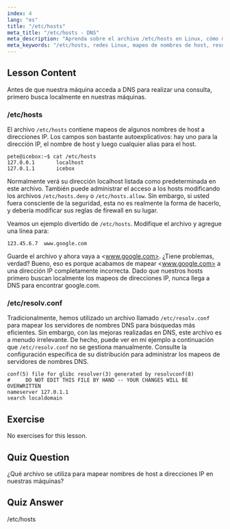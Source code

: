 ```yaml
---
index: 4
lang: "es"
title: "/etc/hosts"
meta_title: "/etc/hosts - DNS"
meta_description: "Aprenda sobre el archivo /etc/hosts en Linux, cómo mapea nombres de host a direcciones IP y su papel en la resolución de DNS. Comprenda la configuración básica de red."
meta_keywords: "/etc/hosts, redes Linux, mapeo de nombres de host, resolución DNS, tutorial de Linux, guía para principiantes"
---
```


## Lesson Content

Antes de que nuestra máquina acceda a DNS para realizar una consulta, primero busca localmente en nuestras máquinas.

### /etc/hosts

El archivo `/etc/hosts` contiene mapeos de algunos nombres de host a direcciones IP. Los campos son bastante autoexplicativos: hay uno para la dirección IP, el nombre de host y luego cualquier alias para el host.

```plaintext
pete@icebox:~$ cat /etc/hosts
127.0.0.1       localhost
127.0.1.1       icebox
```

Normalmente verá su dirección localhost listada como predeterminada en este archivo. También puede administrar el acceso a los hosts modificando los archivos `/etc/hosts.deny` o `/etc/hosts.allow`. Sin embargo, si usted fuera consciente de la seguridad, esta no es realmente la forma de hacerlo, y debería modificar sus reglas de firewall en su lugar.

Veamos un ejemplo divertido de `/etc/hosts`. Modifique el archivo y agregue una línea para:

```plaintext
123.45.6.7  www.google.com
```

Guarde el archivo y ahora vaya a <www.google.com>. ¿Tiene problemas, verdad? Bueno, eso es porque acabamos de mapear <www.google.com> a una dirección IP completamente incorrecta. Dado que nuestros hosts primero buscan localmente los mapeos de direcciones IP, nunca llega a DNS para encontrar google.com.

### /etc/resolv.conf

Tradicionalmente, hemos utilizado un archivo llamado `/etc/resolv.conf` para mapear los servidores de nombres DNS para búsquedas más eficientes. Sin embargo, con las mejoras realizadas en DNS, este archivo es a menudo irrelevante. De hecho, puede ver en mi ejemplo a continuación que `/etc/resolv.conf` no se gestiona manualmente. Consulte la configuración específica de su distribución para administrar los mapeos de servidores de nombres DNS.

```plaintext
conf(5) file for glibc resolver(3) generated by resolvconf(8)
#     DO NOT EDIT THIS FILE BY HAND -- YOUR CHANGES WILL BE OVERWRITTEN
nameserver 127.0.1.1
search localdomain
```

## Exercise

No exercises for this lesson.

## Quiz Question

¿Qué archivo se utiliza para mapear nombres de host a direcciones IP en nuestras máquinas?

## Quiz Answer

/etc/hosts
